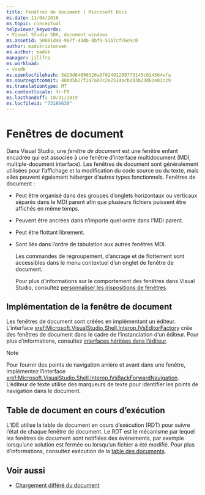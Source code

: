 ```yaml
---
title: Fenêtres de document | Microsoft Docs
ms.date: 11/04/2016
ms.topic: conceptual
helpviewer_keywords:
- Visual Studio SDK, document windows
ms.assetid: 50081d48-987f-43db-8bf9-51b7cf76e9c0
author: madskristensen
ms.author: madsk
manager: jillfra
ms.workload:
- vssdk
ms.openlocfilehash: 5d29d64090320a8f62491209773145c024564efa
ms.sourcegitcommit: 40bd5b27f247a07c2e2514acb293b23d6ce03c29
ms.translationtype: MT
ms.contentlocale: fr-FR
ms.lasthandoff: 10/31/2019
ms.locfileid: "73186630"
---
```

# <a name="document-windows"></a>Fenêtres de document
Dans Visual Studio, une *fenêtre de document* est une fenêtre enfant encadrée qui est associée à une fenêtre d’interface multidocument (MDI, multiple-document interface). Les fenêtres de document sont généralement utilisées pour l’affichage et la modification du code source ou du texte, mais elles peuvent également héberger d’autres types fonctionnels. Fenêtres de document :

- Peut être organisé dans des groupes d’onglets horizontaux ou verticaux séparés dans le MDI parent afin que plusieurs fichiers puissent être affichés en même temps.

- Peuvent être ancrées dans n’importe quel ordre dans l’MDI parent.

- Peut être flottant librement.

- Sont liés dans l’ordre de tabulation aux autres fenêtres MDI.

  Les commandes de regroupement, d’ancrage et de flottement sont accessibles dans le menu contextuel d’un onglet de fenêtre de document.

  Pour plus d’informations sur le comportement des fenêtres dans Visual Studio, consultez [personnaliser les dispositions de fenêtres](../../ide/customizing-window-layouts-in-visual-studio.md).

## <a name="document-window-implementation"></a>Implémentation de la fenêtre de document
 Les fenêtres de document sont créées en implémentant un éditeur. L’interface <xref:Microsoft.VisualStudio.Shell.Interop.IVsEditorFactory> crée des fenêtres de document dans le cadre de l’instanciation d’un éditeur. Pour plus d’informations, consultez [interfaces héritées dans l’éditeur](/visualstudio/extensibility/legacy-interfaces-in-the-editor?view=vs-2015).

> [!NOTE]
> Pour fournir des points de navigation arrière et avant dans une fenêtre, implémentez l’interface <xref:Microsoft.VisualStudio.Shell.Interop.IVsBackForwardNavigation>. L’éditeur de texte utilise des marqueurs de texte pour identifier les points de navigation dans le document.

## <a name="the-running-document-table"></a>Table de document en cours d’exécution
 L’IDE utilise la table de document en cours d’exécution (RDT) pour suivre l’état de chaque fenêtre de document. Le RDT est le mécanisme par lequel les fenêtres de document sont notifiées des événements, par exemple lorsqu’une solution est fermée ou lorsqu’un fichier a été modifié. Pour plus d’informations, consultez exécution de la [table des documents](../../extensibility/internals/running-document-table.md).

## <a name="see-also"></a>Voir aussi
- [Chargement différé du document](../../extensibility/internals/delayed-document-loading.md)